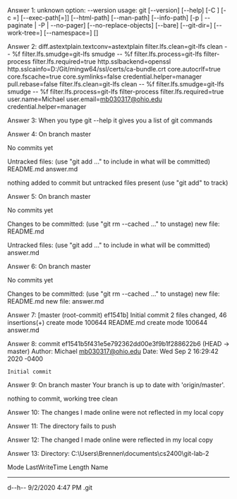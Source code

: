 Answer 1:
unknown option: --wersion
usage: git [--version] [--help] [-C <path>] [-c <name>=<value>]
           [--exec-path[=<path>]] [--html-path] [--man-path] [--info-path]
           [-p | --paginate | -P | --no-pager] [--no-replace-objects] [--bare]
           [--git-dir=<path>] [--work-tree=<path>] [--namespace=<name>]
           <command> [<args>]

Answer 2:
diff.astextplain.textconv=astextplain
filter.lfs.clean=git-lfs clean -- %f
filter.lfs.smudge=git-lfs smudge -- %f
filter.lfs.process=git-lfs filter-process
filter.lfs.required=true
http.sslbackend=openssl
http.sslcainfo=D:/Git/mingw64/ssl/certs/ca-bundle.crt
core.autocrlf=true
core.fscache=true
core.symlinks=false
credential.helper=manager
pull.rebase=false
filter.lfs.clean=git-lfs clean -- %f
filter.lfs.smudge=git-lfs smudge -- %f
filter.lfs.process=git-lfs filter-process
filter.lfs.required=true
user.name=Michael
user.email=mb030317@ohio.edu
credential.helper=manager

Answer 3:
When you type git --help it gives you a list of git commands

Answer 4:
On branch master

No commits yet

Untracked files:
  (use "git add <file>..." to include in what will be committed)
        README.md
        answer.md

nothing added to commit but untracked files present (use "git add" to track)

Answer 5:
On branch master

No commits yet

Changes to be committed:
  (use "git rm --cached <file>..." to unstage)
        new file:   README.md

Untracked files:
  (use "git add <file>..." to include in what will be committed)
        answer.md

Answer 6:
On branch master

No commits yet

Changes to be committed:
  (use "git rm --cached <file>..." to unstage)
        new file:   README.md
        new file:   answer.md

Answer 7:
[master (root-commit) ef1541b] Initial commit
 2 files changed, 46 insertions(+)
 create mode 100644 README.md
 create mode 100644 answer.md

Answer 8:
commit ef1541b5f431e5e792362dd00e3f9b1f288622b6 (HEAD -> master)
Author: Michael <mb030317@ohio.edu>
Date:   Wed Sep 2 16:29:42 2020 -0400

    Initial commit

Answer 9:
On branch master
Your branch is up to date with 'origin/master'.

nothing to commit, working tree clean

Answer 10:
The changes I made online were not reflected in my local copy

Answer 11:
The directory fails to push

Answer 12:
The changed I made online were reflected in my local copy

Answer 13:
    Directory: C:\Users\Brennen\documents\cs2400\git-lab-2


Mode                LastWriteTime         Length Name
----                -------------         ------ ----
d--h--         9/2/2020   4:47 PM                .git




